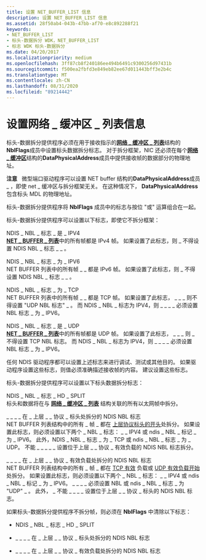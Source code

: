 ```yaml
---
title: 设置 NET_BUFFER_LIST 信息
description: 设置 NET_BUFFER_LIST 信息
ms.assetid: 28f50ab4-043b-47bb-af70-e8c892288f21
keywords:
- NET_BUFFER_LIST
- 标头-数据拆分 WDK，NET_BUFFER_LIST
- 标志 WDK 标头-数据拆分
ms.date: 04/20/2017
ms.localizationpriority: medium
ms.openlocfilehash: 3ff87cb8f240186ee494b6491c9300256d97431b
ms.sourcegitcommit: f500ea2fbfd3e849eb82ee67d011443bff3e2b4c
ms.translationtype: MT
ms.contentlocale: zh-CN
ms.lasthandoff: 08/31/2020
ms.locfileid: "89214442"
---
```

# <a name="setting-net_buffer_list-information"></a>设置网络 \_ 缓冲区 \_ 列表信息





标头-数据拆分提供程序必须在用于接收指示的[**网络 \_ 缓冲区 \_ 列表**](/windows-hardware/drivers/ddi/ndis/ns-ndis-_net_buffer_list)结构的**NblFlags**成员中设置标头数据拆分标志。 对于拆分框架，NIC 还必须在每个[**网络 \_ 缓冲区**](/windows-hardware/drivers/ddi/ndis/ns-ndis-_net_buffer)结构的**DataPhysicalAddress**成员中提供接收帧的数据部分的物理地址。

**注意**   微型端口驱动程序可以设置 NET buffer 结构的**DataPhysicalAddress**成员 \_ ，即使 net \_ 缓冲区与拆分框架无关。 在这种情况下， **DataPhysicalAddress** 包含标头 MDL 的物理地址。

 

标头-数据拆分提供程序将 **NblFlags** 成员中的标志与按位 "或" 运算组合在一起。

标头-数据拆分提供程序可以设置以下标志，即使它不拆分框架：

<a href="" id="ndis-nbl-flags-is-ipv4"></a>NDIS \_ NBL \_ 标志 \_ 是 \_ IPV4  
[**NET \_ BUFFER \_ 列表**](/windows-hardware/drivers/ddi/ndis/ns-ndis-_net_buffer_list)中的所有帧都是 IPv4 帧。 如果设置了此标志，则 \_ 不得设置 NDIS NBL \_ 标志 \_ \_ 。

<a href="" id="ndis-nbl-flags-is-ipv6"></a>NDIS \_ NBL \_ 标志 \_ 为 \_ IPV6  
NET BUFFER 列表中的所有帧 \_ \_ 都是 IPv6 帧。 如果设置了此标志，则 \_ 不得设置 NDIS NBL \_ 标志 \_ \_ 。

<a href="" id="ndis-nbl-flags-is-tcp"></a>NDIS \_ NBL \_ 标志 \_ 为 \_ TCP  
NET BUFFER 列表中的所有帧 \_ \_ 都是 TCP 帧。 如果设置了此标志， \_ \_ \_ 则不得设置 "UDP NBL 标志" \_ 。 而 NDIS \_ NBL \_ 标志为 IPV4，则 \_ \_ \_ \_ 必须设置 NBL 标志 \_ 为 \_ IPV6。

<a href="" id="ndis-nbl-flags-is-udp"></a>NDIS \_ NBL \_ 标志 \_ 是 \_ UDP  
[**NET \_ BUFFER \_ 列表**](/windows-hardware/drivers/ddi/ndis/ns-ndis-_net_buffer_list)中的所有帧都是 UDP 帧。 如果设置了此标志， \_ \_ \_ 则 \_ 不得设置 TCP NBL 标志。 而 NDIS \_ NBL \_ 标志为 IPV4，则 \_ \_ \_ \_ 必须设置 NBL 标志 \_ 为 \_ IPV6。

任何 NDIS 驱动程序都可以设置上述标志来进行调试、测试或其他目的。 如果驱动程序设置这些标志，则值必须准确描述接收帧的内容。 建议设置这些标志。

标头-数据拆分提供程序可以设置以下标头数据拆分标志：

<a href="" id="ndis-nbl-flags-hd-split"></a>NDIS \_ NBL \_ 标志 \_ HD \_ SPLIT  
标头和数据将在与 [**网络 \_ 缓冲区 \_ 列表**](/windows-hardware/drivers/ddi/ndis/ns-ndis-_net_buffer_list) 结构关联的所有以太网帧中拆分。

<a href="" id="ndis-nbl-flags-split-at-upper-layer-protocol-header"></a>\_ \_ \_ \_ 在 \_ 上层 \_ \_ 协议 \_ 标头处拆分的 NDIS NBL 标志  
NET BUFFER 列表结构中的所有 \_ 帧 \_ 都在 [上层协议标头的开头](splitting-frames-at-the-beginning-of-the-upper-layer-protocol-headers.md)处拆分。 如果设置此标志，则必须设置以下两个 \_ NBL \_ 标志： \_ \_ IPV4 或 ndis \_ NBL \_ 标记 \_ 为 \_ IPV6。 此外，NDIS \_ NBL \_ 标志 \_ 为 \_ TCP 或 ndis \_ NBL \_ 标志 \_ 为 \_ UDP。 不能 \_ \_ \_ \_ \_ 设置位于上层 \_ \_ 协议 \_ 有效负载的 NDIS NBL 标志拆分。

<a href="" id="ndis-nbl-flags-split-at-upper-layer-protocol-payload"></a>\_ \_ \_ \_ 在 \_ 上层 \_ \_ 协议 \_ 有效负载处拆分的 NDIS NBL 标志  
NET BUFFER 列表结构中的所有 \_ 帧 \_ 都在 [TCP 有效](splitting-frames-at-the-tcp-payload.md) 负载或 [UDP 有效负载开始](splitting-frames-at-the-udp-payload.md)处拆分。 如果设置此标志，则必须设置以下两个 \_ NBL \_ 标志： \_ \_ IPV4 或 ndis \_ NBL \_ 标记 \_ 为 \_ IPV6。 \_ \_ \_ \_ 必须设置 NBL 或 ndis \_ NBL \_ 标志 \_ 为 "UDP" \_ 。 此外， \_ 不能 \_ \_ \_ \_ 设置位于上层 \_ \_ 协议 \_ 标头的 NDIS NBL 标志。

如果标头-数据拆分提供程序不拆分帧，则必须在 **NblFlags** 中清除以下标志：

-   NDIS \_ NBL \_ 标志 \_ HD \_ SPLIT

-   \_ \_ \_ \_ 在 \_ 上层 \_ \_ 协议 \_ 标头处拆分的 NDIS NBL 标志

-   \_ \_ \_ \_ 在 \_ 上层 \_ \_ 协议 \_ 有效负载处拆分的 NDIS NBL 标志

 

